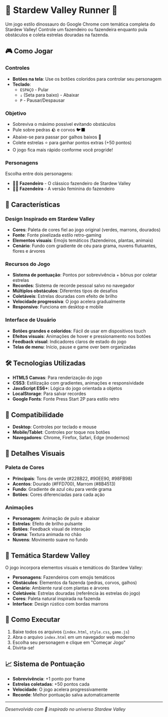 # 🌾 Stardew Valley Runner 🌾

Um jogo estilo dinossauro do Google Chrome com temática completa do Stardew Valley! Controle um fazendeiro ou fazendeira enquanto pula obstáculos e coleta estrelas douradas na fazenda.

## 🎮 Como Jogar

### Controles
- **Botões na tela**: Use os botões coloridos para controlar seu personagem
- **Teclado**: 
  - `ESPAÇO` - Pular
  - `↓` (Seta para baixo) - Abaixar
  - `P` - Pausar/Despausar

### Objetivo
- Sobreviva o máximo possível evitando obstáculos
- Pule sobre pedras 🪨 e corvos 🐦‍⬛
- Abaixe-se para passar por galhos baixos 🌳
- Colete estrelas ⭐ para ganhar pontos extras (+50 pontos)
- O jogo fica mais rápido conforme você progride!

### Personagens
Escolha entre dois personagens:
- 👨‍🌾 **Fazendeiro** - O clássico fazendeiro de Stardew Valley
- 👩‍🌾 **Fazendeira** - A versão feminina do fazendeiro

## 🌟 Características

### Design Inspirado em Stardew Valley
- **Cores**: Paleta de cores fiel ao jogo original (verdes, marrons, dourados)
- **Fonte**: Fonte pixelizada estilo retro-gaming
- **Elementos visuais**: Emojis temáticos (fazendeiros, plantas, animais)
- **Cenário**: Fundo com gradiente de céu para grama, nuvens flutuantes, flores e árvores

### Recursos do Jogo
- **Sistema de pontuação**: Pontos por sobrevivência + bônus por coletar estrelas
- **Recordes**: Sistema de recorde pessoal salvo no navegador
- **Múltiplos obstáculos**: Diferentes tipos de desafios
- **Coletáveis**: Estrelas douradas com efeito de brilho
- **Velocidade progressiva**: O jogo acelera gradualmente
- **Responsivo**: Funciona em desktop e mobile

### Interface de Usuário
- **Botões grandes e coloridos**: Fácil de usar em dispositivos touch
- **Efeitos visuais**: Animações de hover e pressionamento nos botões
- **Feedback visual**: Indicadores claros de estado do jogo
- **Telas de menu**: Início, pause e game over bem organizadas

## 🛠️ Tecnologias Utilizadas

- **HTML5 Canvas**: Para renderização do jogo
- **CSS3**: Estilização com gradientes, animações e responsividade
- **JavaScript ES6+**: Lógica do jogo orientada a objetos
- **LocalStorage**: Para salvar recordes
- **Google Fonts**: Fonte Press Start 2P para estilo retro

## 📱 Compatibilidade

- **Desktop**: Controles por teclado e mouse
- **Mobile/Tablet**: Controles por toque nos botões
- **Navegadores**: Chrome, Firefox, Safari, Edge (modernos)

## 🎨 Detalhes Visuais

### Paleta de Cores
- **Principais**: Tons de verde (#228B22, #90EE90, #98FB98)
- **Acentos**: Dourado (#FFD700), Marrom (#8B4513)
- **Fundo**: Gradiente de azul céu para verde grama
- **Botões**: Cores diferenciadas para cada ação

### Animações
- **Personagem**: Animação de pulo e abaixar
- **Estrelas**: Efeito de brilho pulsante
- **Botões**: Feedback visual de interação
- **Grama**: Textura animada no chão
- **Nuvens**: Movimento suave no fundo

## 🌾 Temática Stardew Valley

O jogo incorpora elementos visuais e temáticos do Stardew Valley:

- **Personagens**: Fazendeiros com emojis temáticos
- **Obstáculos**: Elementos da fazenda (pedras, corvos, galhos)
- **Cenário**: Ambiente rural com plantas e árvores
- **Coletáveis**: Estrelas douradas (referência às estrelas do jogo)
- **Cores**: Paleta natural inspirada na fazenda
- **Interface**: Design rústico com bordas marrons

## 🚀 Como Executar

1. Baixe todos os arquivos (`index.html`, `style.css`, `game.js`)
2. Abra o arquivo `index.html` em um navegador web moderno
3. Escolha seu personagem e clique em "Começar Jogo"
4. Divirta-se!

## 📈 Sistema de Pontuação

- **Sobrevivência**: +1 ponto por frame
- **Estrelas coletadas**: +50 pontos cada
- **Velocidade**: O jogo acelera progressivamente
- **Recorde**: Melhor pontuação salva automaticamente

---

*Desenvolvido com 💚 inspirado no universo Stardew Valley*